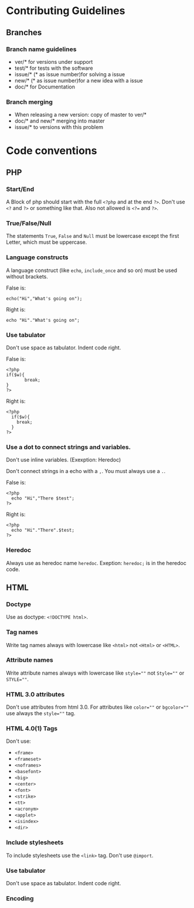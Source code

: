 # Contributing Guidelines
## Branches
### Branch name guidelines
* ver/* for versions under support
* test/* for tests with the software
* issue/* (* as issue number)for solving a issue
* new/* (* as issue number)for a new idea with a issue
* doc/* for Documentation
### Branch merging
* When releasing a new version: copy of master to ver/*
* doc/* and new/* merging into master
* issue/* to versions with this problem
# Code conventions
## PHP
### Start/End
A Block of php should start with the full `<?php` and at the end `?>`. Don't use `<?` and `?>` or something like that. Also not allowed is `<?=` and `?>`.
### True/False/Null
The statements `True`, `False` and `Null` must be lowercase except the first Letter, which must be uppercase.
### Language constructs
A language construct (like `echo`, `include_once` and so on) must be used without brackets.

False is:
```
echo("Hi","What's going on");
```
Right is:
```
echo "Hi"."What's going on";
```
### Use tabulator
Don't use space as tabulator. Indent code right.

False is:
```
<?php
if($w){
       break;
}
?>
```
Right is:
```
<?php
  if($w){
    break;
  }
?>
```
### Use a dot to connect strings and variables.
Don't use inline variables. (Exexption: Heredoc)

Don't connect strings in a echo with a `,`. You must always use a `.`.

False is:
```
<?php
  echo "Hi","There $test";
?>
```
Right is:
```
<?php
  echo "Hi"."There".$test;
?>
```
### Heredoc
Always use as heredoc name `heredoc`. Exeption: `heredoc;` is in the heredoc code.
## HTML
### Doctype
Use as doctype: `<!DOCTYPE html>`.
### Tag names
Write tag names always with lowercase like `<html>` not `<Html>` or `<HTML>`.
### Attribute names
Write attribute names always with lowercase like `style=""` not `Style=""` or `STYLE=""`.
### HTML 3.0 attributes
Don't use attributes from html 3.0. For attributes like `color=""` or `bgcolor=""` use always the `style=""` tag.
### HTML 4.0(1) Tags
Don't use:
* `<frame>`
* `<frameset>`
* `<noframes>`
* `<basefont>`
* `<big>`
* `<center>`
* `<font>`
* `<strike>`
* `<tt>`
* `<acronym>`
* `<applet>`
* `<isindex>`
* `<dir>`
### Include stylesheets
To include stylesheets use the `<link>` tag. Don't use `@import`.
### Use tabulator
Don't use space as tabulator. Indent code right.
### Encoding
